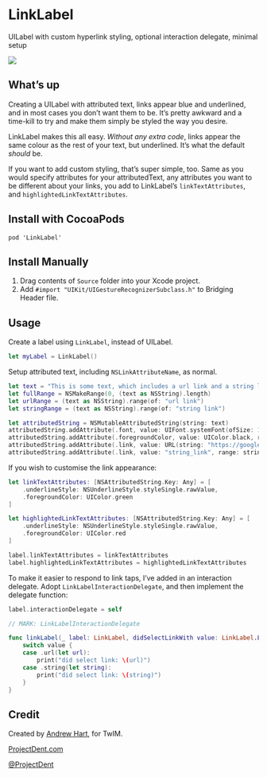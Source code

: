 # LinkLabel
UILabel with custom hyperlink styling, optional interaction delegate, minimal setup

![](http://i.imgur.com/fjHOieW.png)


## What’s up
Creating a UILabel with attributed text, links appear blue and underlined, and in most cases you don’t want them to be. It’s pretty awkward and a time-kill to try and make them simply be styled the way you desire.

LinkLabel makes this all easy. *Without any extra code*, links appear the same colour as the rest of your text, but underlined. It’s what the default *should* be.

If you want to add custom styling, that’s super simple, too. Same as you would specify attributes for your attributedText, any attributes you want to be different about your links, you add to LinkLabel’s `linkTextAttributes`, and `highlightedLinkTextAttributes`.

## Install with CocoaPods

```
pod 'LinkLabel'
```

## Install Manually
1. Drag contents of `Source` folder into your Xcode project.
2. Add `#import "UIKit/UIGestureRecognizerSubclass.h"` to Bridging Header file.

## Usage
Create a label using `LinkLabel`, instead of UILabel.

```swift
let myLabel = LinkLabel()
```

Setup attributed text, including `NSLinkAttributeName`, as normal.

```swift
let text = "This is some text, which includes a url link and a string link."
let fullRange = NSMakeRange(0, (text as NSString).length)
let urlRange = (text as NSString).range(of: "url link")
let stringRange = (text as NSString).range(of: "string link")

let attributedString = NSMutableAttributedString(string: text)
attributedString.addAttribute(.font, value: UIFont.systemFont(ofSize: 15), range: fullRange)
attributedString.addAttribute(.foregroundColor, value: UIColor.black, range: fullRange)
attributedString.addAttribute(.link, value: URL(string: "https://google.com")!, range: urlRange)
attributedString.addAttribute(.link, value: "string_link", range: stringRange)
```

If you wish to customise the link appearance:

```swift
let linkTextAttributes: [NSAttributedString.Key: Any] = [
    .underlineStyle: NSUnderlineStyle.styleSingle.rawValue,
    .foregroundColor: UIColor.green
]

let highlightedLinkTextAttributes: [NSAttributedString.Key: Any] = [
    .underlineStyle: NSUnderlineStyle.styleSingle.rawValue,
    .foregroundColor: UIColor.red
]

label.linkTextAttributes = linkTextAttributes
label.highlightedLinkTextAttributes = highlightedLinkTextAttributes
```

To make it easier to respond to link taps, I’ve added in an interaction delegate. Adopt `LinkLabelInteractionDelegate`, and then implement the delegate function:

```swift
label.interactionDelegate = self
```

```swift
// MARK: LinkLabelInteractionDelegate

func linkLabel(_ label: LinkLabel, didSelectLinkWith value: LinkLabel.LinkValue) {
    switch value {
    case .url(let url):
        print("did select link: \(url)")
    case .string(let string):
        print("did select link: \(string)")
    }
}
```

## Credit

Created by [Andrew Hart](http://twitter.com/AndrewProjDent), for TwIM.

[ProjectDent.com](http://ProjectDent.com)

[@ProjectDent](http://twitter.com/ProjectDent)
